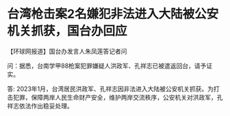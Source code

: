 # 台湾枪击案2名嫌犯非法进入大陆被公安机关抓获，国台办回应

【环球网报道】国台办发言人朱凤莲答记者问

问：据悉，台南学甲88枪案犯罪嫌疑人洪政军、孔祥志已被遣返回台，请予证实。

答:
2023年1月，台湾居民洪政军、孔祥志因非法进入大陆被公安机关抓获。为打击犯罪，保障两岸人民生命财产安全，维护两岸交流秩序，公安机关对洪政军，孔祥志依法作出稳妥处理。

